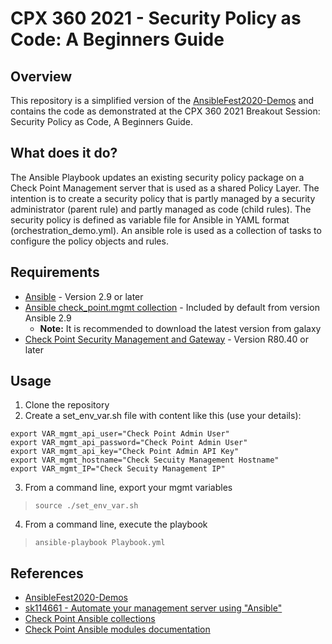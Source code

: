 # CPX 360 2021 - Security Policy as Code: A Beginners Guide

## Overview

This repository is a simplified version of the [AnsibleFest2020-Demos](https://github.com/CheckPointSW-Community/AnsibleFest2020-Demos) and contains the code as demonstrated at the CPX 360 2021 Breakout Session: Security Policy as Code, A Beginners Guide.

## What does it do?

The Ansible Playbook updates an existing security policy package on a Check Point Management server that is used as a shared Policy Layer. The intention is to create a security policy that is partly managed by a security administrator (parent rule) and partly managed as code (child rules).
The security policy is defined as variable file for Ansible in YAML format (orchestration_demo.yml). An ansible role is used as a collection of tasks to configure the policy objects and rules.

## Requirements

- [Ansible](https://docs.ansible.com/ansible/latest/installation_guide/intro_installation.html) - Version 2.9 or later
- [Ansible check_point.mgmt collection](https://galaxy.ansible.com/check_point/mgmt) - Included by default from version Ansible 2.9
  - **Note:** It is recommended to download the latest version from galaxy
- [Check Point Security Management and Gateway](https://supportcenter.checkpoint.com/supportcenter/portal?eventSubmit_doGoviewsolutiondetails=&solutionid=sk160736) - Version R80.40 or later

## Usage

1. Clone the repository
2. Create a set_env_var.sh file with content like this (use your details):

```
export VAR_mgmt_api_user="Check Point Admin User"
export VAR_mgmt_api_password="Check Point Admin User"
export VAR_mgmt_api_key="Check Point Admin API Key"      
export VAR_mgmt_hostname="Check Secuity Management Hostname"
export VAR_mgmt_IP="Check Secuity Management IP"

``` 
3. From a command line, export your mgmt variables
> ```
> source ./set_env_var.sh
>```

4. From a command line, execute the playbook
> ```
> ansible-playbook Playbook.yml
> ```


## References
* [AnsibleFest2020-Demos](https://github.com/CheckPointSW-Community/AnsibleFest2020-Demos)
* [sk114661 - Automate your management server using "Ansible"](https://supportcenter.checkpoint.com/supportcenter/portal?eventSubmit_doGoviewsolutiondetails=&solutionid=sk114661?tocpath=Posture%20Management%7CThe%20CloudGuard%20Dome9%20GSL%20Language%7C_____0)
* [Check Point Ansible collections](https://galaxy.ansible.com/check_point)
* [Check Point Ansible modules documentation](https://docs.ansible.com/ansible/2.9/modules/list_of_network_modules.html#check-point)
